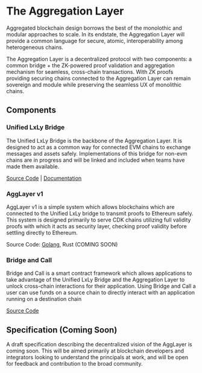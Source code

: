 # The Aggregation Layer

Aggregated blockchain design borrows the best of the monolothic and modular approaches to scale. In its endstate, the Aggregation Layer will provide a common language for secure, atomic, interoperability among heterogeneous chains.

The Aggregation Layer is a decentralized protocol with two components: a common bridge + the ZK-powered proof validation and aggregation mechanism for seamless, cross-chain transactions. With ZK proofs providing securing chains connected to the Aggregation Layer can remain sovereign and module while preserving the seamless UX of monolithic chains.

## Components

### Unified LxLy Bridge

The Unified LxLy Bridge is the backbone of the Aggregation Layer. It is designed to act as a common way for connected EVM chains to exchange messages and assets safely. Implementations of this bridge for non-evm chains are in progress and will be linked and included when teams have made them available.

[Source Code](https://github.com/AggLayer/ulxly-contracts) | [Documentation](https://github.com/0xPolygonHermez/zkevm-techdocs/blob/main/slides/zkevm-architecture-part5-ulxly.pdf)
### AggLayer v1

AggLayer v1 is a simple system which allows blockchains which are connected to the Unified LxLy bridge to transmit proofs to Ethereum safely. This system is designed primarily to serve CDK chains utilizing full validity proofs with which it acts as security layer, checking proof validity before settling directly to Ethereum.

Source Code: [Golang](https://github.com/AggLayer/agglayer-go), Rust (COMING SOON)

### Bridge and Call

Bridge and Call is a smart contract framework which allows applications to take advantage of the Unified LxLy Bridge and the Aggregation Layer to unlock cross-chain interactions for their application. Using Bridge and Call a user can use funds on a source chain to directly interact with an application running on a destination chain

[Source Code](https://github.com/AggLayer/lxly-bridge-and-call)
## Specification (Coming Soon)

A draft specification describing the decentralized vision of the AggLayer is coming soon. This will be aimed primarily at blockchain developers and integrators looking to understand the principals at work, and will be open for feedback and contribution to the broad community.
